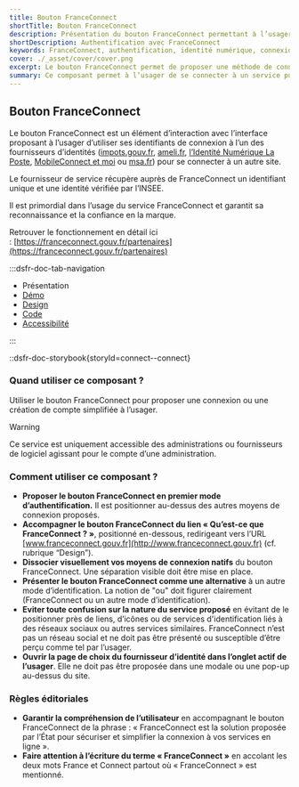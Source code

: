```yaml
---
title: Bouton FranceConnect
shortTitle: Bouton FranceConnect
description: Présentation du bouton FranceConnect permettant à l’usager de s’authentifier via un fournisseur d’identité officiel reconnu par l’État.
shortDescription: Authentification avec FranceConnect
keywords: FranceConnect, authentification, identité numérique, connexion, bouton, DSFR, sécurité, accessibilité
cover: ./_asset/cover/cover.png
excerpt: Le bouton FranceConnect permet de proposer une méthode de connexion sécurisée en utilisant l’identité numérique d’un fournisseur agréé. Il s’intègre dans les interfaces comme premier choix d’authentification.
summary: Ce composant permet à l’usager de se connecter à un service public en ligne via FranceConnect, solution officielle d’identification. Il garantit la fiabilité de l’identité transmise et s’intègre comme option d’authentification prioritaire. Le bouton suit des règles d’intégration strictes pour assurer sa clarté, éviter toute confusion avec d’autres services et maintenir la confiance dans la marque FranceConnect.
---
```


## Bouton FranceConnect

Le bouton FranceConnect est un élément d’interaction avec l’interface proposant à l’usager d’utiliser ses identifiants de connexion à l’un des fournisseurs d’identités ([impots.gouv.fr](http://impots.gouv.fr/), [ameli.fr](http://ameli.fr/), [l’Identité Numérique La Poste](https://lidentitenumerique.laposte.fr/), [MobileConnect et moi](https://www.yris.eu/fr/) ou [msa.fr](http://msa.fr/)) pour se connecter à un autre site.

Le fournisseur de service récupère auprès de FranceConnect un identifiant unique et une identité vérifiée par l’INSEE.

Il est primordial dans l’usage du service FranceConnect et garantit sa reconnaissance et la confiance en la marque.

Retrouver le fonctionnement en détail ici : [https://franceconnect.gouv.fr/partenaires](https://franceconnect.gouv.fr/partenaires)

:::dsfr-doc-tab-navigation

- Présentation
- [Démo](./demo/index.md)
- [Design](./design/index.md)
- [Code](./code/index.md)
- [Accessibilité](./accessibility/index.md)

:::

::dsfr-doc-storybook{storyId=connect--connect}

### Quand utiliser ce composant ?

Utiliser le bouton FranceConnect pour proposer une connexion ou une création de compte simplifiée à l’usager.

> [!WARNING]
> Ce service est uniquement accessible des administrations ou fournisseurs de logiciel agissant pour le compte d’une administration.

### Comment utiliser ce composant ?

- **Proposer le bouton FranceConnect en premier mode d’authentification.** Il est positionner au-dessus des autres moyens de connexion proposés.
- **Accompagner le bouton FranceConnect du lien « Qu’est-ce que FranceConnect ? »**, positionné en-dessous, redirigeant vers l’URL [www.franceconnect.gouv.fr](http://www.franceconnect.gouv.fr) (cf. rubrique “Design”).
- **Dissocier visuellement vos moyens de connexion natifs** du bouton FranceConnect. Une séparation visible doit être mise en place.
- **Présenter le bouton FranceConnect comme une alternative** à un autre mode d’identification. La notion de "ou" doit figurer clairement (FranceConnect ou un autre mode d’identification).
- **Eviter toute confusion sur la nature du service proposé** en évitant de le positionner près de liens, d’icônes ou de services d'identification liés à des réseaux sociaux ou autres services similaires. FranceConnect n’est pas un réseau social et ne doit pas être présenté ou susceptible d’être perçu comme tel par l’usager.
- **Ouvrir la page de choix du fournisseur d’identité dans l’onglet actif de l’usager**. Elle ne doit pas être proposée dans une modale ou une pop-up au-dessus du site.

### Règles éditoriales

- **Garantir la compréhension de l’utilisateur** en accompagnant le bouton FranceConnect de la phrase : « FranceConnect est la solution proposée par l’État pour sécuriser et simplifier la connexion à vos services en ligne ».
- **Faire attention à l’écriture du terme « FranceConnect »** en accolant les deux mots France et Connect partout où « FranceConnect » est mentionné.
